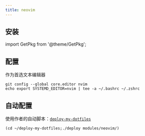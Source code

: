 ```yaml
---
title: neovim
---
```


## 安装

import GetPkg from '@theme/GetPkg';

<GetPkg name="neovim" dnf apt scoop/>

## 配置

作为首选文本编辑器

```shell
git config --global core.editor nvim
echo export SYSTEMD_EDITOR=nvim | tee -a ~/.bashrc ~/.zshrc
```

## 自动配置

使用作者的自动脚本：[`deploy-my-dotfiles`](/docs/dev/deploy-my-dotfiles)

    (cd ~/deploy-my-dotfiles;./deploy modules/neovim/)
